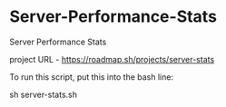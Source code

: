 # Server-Performance-Stats
Server Performance Stats

project URL - https://roadmap.sh/projects/server-stats

To run this script, put this into the bash line:

sh server-stats.sh
